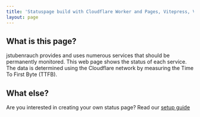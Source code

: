 ```yaml
---
title: 'Statuspage build with Cloudflare Worker and Pages, Vitepress, Vite and Vue'
layout: page
---
```


## What is this page?

jstubenrauch provides and uses numerous services that should be permanently monitored. This web page shows the status of each service. The data is determined using the Cloudflare network by measuring the Time To First Byte (TTFB).

<status-page />

## What else?

Are you interested in creating your own status page? Read our [setup guide](/setup)
